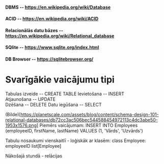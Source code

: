 #### DBMS -- https://en.wikipedia.org/wiki/Database
#### ACID -- https://en.wikipedia.org/wiki/ACID
#### Relacionālās datu bāzes -- https://en.wikipedia.org/wiki/Relational_database
#### SQlite -- https://www.sqlite.org/index.html
#### DB Browser -- https://sqlitebrowser.org/

# Svarīgākie vaicājumu tipi
Tabulas izveide -- CREATE TABLE
Ievietošana -- INSERT  
Atjaunošana -- UPDATE  
Dzēšana     -- DELETE
Datu iegūšana -- SELECT

(Bilde)[https://planetscale.com/assets/blog/content/schema-design-101-relational-databases/db72cc3ac506bec544588454972113c4dc3abe50-1953x1576.png]
Piemērs vaicājumam:
INSERT INTO Employees (employeeID, firstName, lastName) VALUES (1, 'Vārds', 'Uzvārds')

Tabulu nosaukumi vienskaitlī - loģiskāk ar klasēm:
class Employee:
    employeeID
list[Employee]

Nākošajā stundā - relācijas